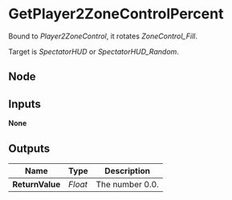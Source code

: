 # GetPlayer2ZoneControlPercent
Bound to *Player2ZoneControl*, it rotates *ZoneControl_Fill*.  

Target is *SpectatorHUD* or *SpectatorHUD_Random*.  

## Node

## Inputs
**None**

## Outputs
|Name           |Type   |Description    |
|---------------|-------|---------------|
|**ReturnValue**|*Float*|The number 0.0.|